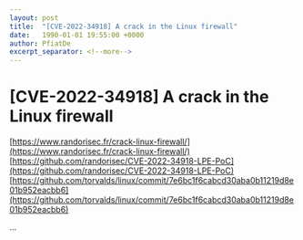 ```yaml
---
layout: post
title:  "[CVE-2022-34918] A crack in the Linux firewall"
date:   1990-01-01 19:55:00 +0000
author: PfiatDe
excerpt_separator: <!--more-->
---
```


# [CVE-2022-34918] A crack in the Linux firewall
[https://www.randorisec.fr/crack-linux-firewall/](https://www.randorisec.fr/crack-linux-firewall/)
[https://github.com/randorisec/CVE-2022-34918-LPE-PoC](https://github.com/randorisec/CVE-2022-34918-LPE-PoC)
[https://github.com/torvalds/linux/commit/7e6bc1f6cabcd30aba0b11219d8e01b952eacbb6](https://github.com/torvalds/linux/commit/7e6bc1f6cabcd30aba0b11219d8e01b952eacbb6)

...
<!--more-->
